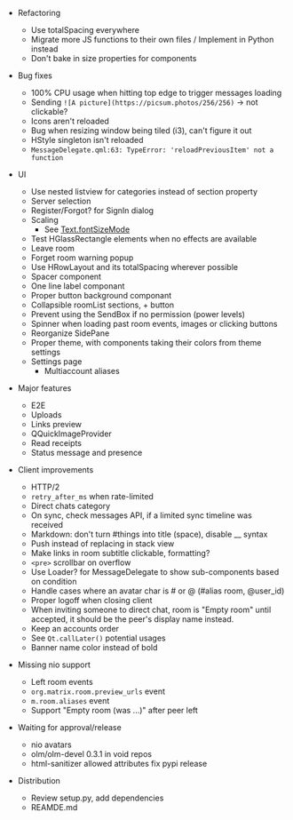 - Refactoring
  - Use totalSpacing everywhere
  - Migrate more JS functions to their own files / Implement in Python instead
  - Don't bake in size properties for components

- Bug fixes
  - 100% CPU usage when hitting top edge to trigger messages loading
  - Sending `![A picture](https://picsum.photos/256/256)` → not clickable?
  - Icons aren't reloaded
  - Bug when resizing window being tiled (i3), can't figure it out
  - HStyle singleton isn't reloaded
  - `MessageDelegate.qml:63: TypeError: 'reloadPreviousItem' not a function`

- UI
  - Use nested listview for categories instead of section property
  - Server selection
  - Register/Forgot? for SignIn dialog
  - Scaling
    - See [Text.fontSizeMode](https://doc.qt.io/qt-5/qml-qtquick-text.html#fontSizeMode-prop)
  - Test HGlassRectangle elements when no effects are available
  - Leave room
  - Forget room warning popup
  - Use HRowLayout and its totalSpacing wherever possible
  - Spacer component
  - One line label componant
  - Proper button background componant
  - Collapsible roomList sections, + button
  - Prevent using the SendBox if no permission (power levels)
  - Spinner when loading past room events, images or clicking buttons
  - Reorganize SidePane
  - Proper theme, with components taking their colors from theme settings
  - Settings page
    - Multiaccount aliases

- Major features
  - E2E
  - Uploads
  - Links preview
  - QQuickImageProvider
  - Read receipts
  - Status message and presence

- Client improvements
  - HTTP/2
  - `retry_after_ms` when rate-limited
  - Direct chats category
  - On sync, check messages API, if a limited sync timeline was received
  - Markdown: don't turn #things into title (space), disable __ syntax
  - Push instead of replacing in stack view
  - Make links in room subtitle clickable, formatting?
  - `<pre>` scrollbar on overflow
  - Use Loader? for MessageDelegate to show sub-components based on condition
  - Handle cases where an avatar char is # or @ (#alias room, @user\_id)
  - Proper logoff when closing client
  - When inviting someone to direct chat, room is "Empty room" until accepted,
    it should be the peer's display name instead.
  - Keep an accounts order
  - See `Qt.callLater()` potential usages
  - Banner name color instead of bold

- Missing nio support
  - Left room events
  - `org.matrix.room.preview_urls` event
  - `m.room.aliases` event
  - Support "Empty room (was ...)" after peer left

- Waiting for approval/release
  - nio avatars
  - olm/olm-devel 0.3.1 in void repos
  - html-sanitizer allowed attributes fix pypi release

- Distribution
  - Review setup.py, add dependencies
  - REAMDE.md
